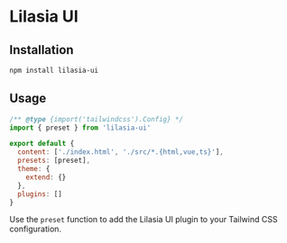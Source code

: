 # Lilasia UI

## Installation

```bash
npm install lilasia-ui
```

## Usage

```javascript
/** @type {import('tailwindcss').Config} */
import { preset } from 'lilasia-ui'

export default {
  content: ['./index.html', './src/*.{html,vue,ts}'],
  presets: [preset],
  theme: {
    extend: {}
  },
  plugins: []
}
```

Use the `preset` function to add the Lilasia UI plugin to your Tailwind CSS configuration.
